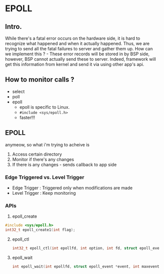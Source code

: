 # EPOLL

## Intro.
While there's a fatal error occurs on the hardware side, it is hard to recognize what happened and when it actually happened. Thus, we are trying to send all the fatal failures to server and gather them up. 
How can we implement this ? - These error records will be stored in by BSP side, however, BSP cannot actually send these to server. Indeed, framework will get this information from kernel and send it via using other app's api.

## How to monitor calls ?
* select
* poll
* epoll
  - epoll is specific to Linux.
  - `#include <sys/epoll.h>`
  - faster!!!
 
## EPOLL
anymeow, so what i'm trying to acheive is
1. Access certain directory
2. Monitor if there's any changes
3. If there is any changes - sends callback to app side

### Edge Triggered vs. Level Trigger
- Edge Trigger : Triggered only when modifications are made
- Level Trigger : Keep monitoring

### APIs
1. epoll_create
  ```c++
  #include <sys/epoll.h>
  int32_t epoll_create1(int flag);
  ```
2. epoll_ctl
   ```c++
   int32_t epoll_ctl(int epollfd, int option, int fd, struct epoll_event *event);
   ```
3. epoll_wait
   ```c++
   int epoll_wait(int epollfd, struct epoll_event *event, int maxevents, int timeout);
   ```
